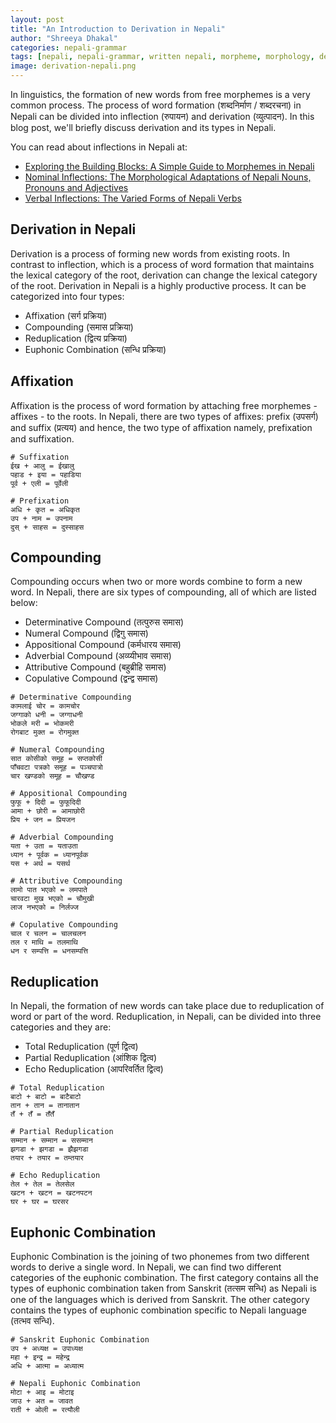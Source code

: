 ```yaml
---
layout: post
title: "An Introduction to Derivation in Nepali"
author: "Shreeya Dhakal"
categories: nepali-grammar
tags: [nepali, nepali-grammar, written nepali, morpheme, morphology, derivation, verbs]
image: derivation-nepali.png
---
```


In linguistics, the formation of new words from free morphemes is a very common process. The process of word formation (शब्दनिर्माण / शब्दरचना) in Nepali can be divided into inflection (रुपायन) and derivation (व्युत्पादन). In this blog post, we'll briefly discuss derivation and its types in Nepali. 

You can read about inflections in Nepali at:
- [Exploring the Building Blocks: A Simple Guide to Morphemes in Nepali](https://icodeformybhasa.github.io/intro-to-written-nepali)
- [Nominal Inflections: The Morphological Adaptations of Nepali Nouns, Pronouns and Adjectives](https://icodeformybhasa.github.io/nominal-inflection-in-nepali)
- [Verbal Inflections: The Varied Forms of Nepali Verbs](https://icodeformybhasa.github.io/verbal-inflections-in-nepali)

## Derivation in Nepali
Derivation is a process of forming new words from existing roots. In contrast to inflection, which is a process of word formation that maintains the lexical category of the root, derivation can change the lexical category of the root. Derivation in Nepali is a highly productive process. It can be categorized into four types:

- Affixation (सर्ग प्रक्रिया)
- Compounding (समास प्रक्रिया)
- Reduplication (द्वित्य प्रक्रिया)
- Euphonic Combination (सन्धि प्रक्रिया)

## Affixation
Affixation is the process of word formation by attaching free morphemes - affixes - to the roots. In Nepali, there are two types of affixes: prefix (उपसर्ग) and suffix (प्रत्यय) and hence, the two type of affixation namely, prefixation and suffixation. 
```
# Suffixation
ईख + आलु = ईखालु
पहाड + इया = पहाडिया
पूर्व + एली = पूर्वेली

# Prefixation
अधि + कृत = अधिकृत
उप + नाम = उपनाम
दुस् + साहस = दुस्साहस
```

## Compounding
Compounding occurs when two or more words combine to form a new word. In Nepali, there are six types of compounding, all of which are listed below:

- Determinative Compound (तत्पुरुस समास)
- Numeral Compound (द्विगु समास)
- Appositional Compound (कर्मधारय समास)
- Adverbial Compound (अव्य्यीभाव समास)
- Attributive Compound (बहुब्रीहि समास)
- Copulative Compound (द्वन्द्व समास)
```
# Determinative Compounding
कामलाई चोर = कामचोर
जग्गाको धनी = जग्गाधनी
भोकले मरी = भोकमरी
रोगबाट मुक्त = रोगमुक्त

# Numeral Compounding
सात कोसीको समूह = सप्तकोसी
पाँचवटा पत्रको समूह = पञ्चपात्रो
चार खण्डको समूह = चौखण्ड

# Appositional Compounding
फुफू + दिदी = फुफूदिदी
आमा + छोरी = आमाछोरी 
प्रिय + जन = प्रियजन

# Adverbial Compounding
यता + उता = यताउता
ध्यान + पूर्वक = ध्यानपूर्वक
यस + अर्थ = यसर्थ

# Attributive Compounding
लामो पात भएको = लमपाते
चारवटा मुख भएको = चौमुखी
लाज नभएको = निर्लज्ज

# Copulative Compounding
चाल र चलन = चालचलन 
तल र माथि = तलमाथि 
धन र सम्पत्ति = धनसम्पत्ति
```

## Reduplication
In Nepali, the formation of new words can take place due to reduplication of word or part of the word. Reduplication, in Nepali, can be divided into three categories and they are:

- Total Reduplication (पूर्ण द्वित्व)
- Partial Reduplication (आंशिक द्वित्व)
- Echo Reduplication (आपरिवर्तित द्वित्व)
```
# Total Reduplication
बाटो + बाटो = बाटैबाटो
तान + तान = तानातान
तँ + तँ = तँतँ

# Partial Reduplication
सम्मान + सम्मान = ससम्मान
झगडा + झगडा = झैझगडा
तयार + तयार = तम्तयार

# Echo Reduplication
तेल + तेल = तेलसेल
खटन + खटन = खटनपटन
घर + घर = घरसर
```

## Euphonic Combination
Euphonic Combination is the joining of two phonemes from two different words to derive a single word. In Nepali, we can find two different categories of the euphonic combination. The first category contains all the types of euphonic combination taken from Sanskrit (तत्सम सन्धि) as Nepali is one of the languages which is derived from Sanskrit. The other category contains the types of euphonic combination specific to Nepali language (तत्भव सन्धि). 

```
# Sanskrit Euphonic Combination
उप + अध्यक्ष = उपाध्यक्ष
महा + इन्द्र = महेन्द्र
अधि + आत्मा = अध्यात्म

# Nepali Euphonic Combination
मोटा + आइ = मोटाइ 
जाउ + अत = जावत
राती + ओली = रत्यौली
```